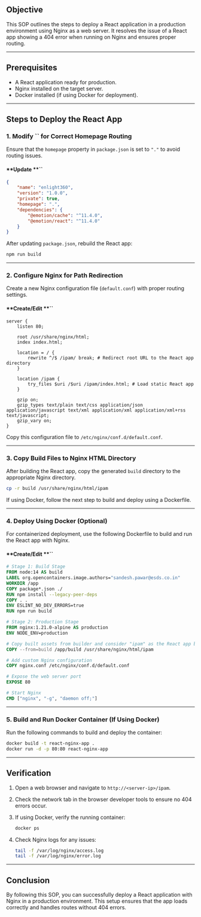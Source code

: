 

## Objective

This SOP outlines the steps to deploy a React application in a production environment using Nginx as a web server. It resolves the issue of a React app showing a 404 error when running on Nginx and ensures proper routing.

---

## **Prerequisites**

- A React application ready for production.
- Nginx installed on the target server.
- Docker installed (if using Docker for deployment).

---

## **Steps to Deploy the React App**

### **1. Modify **``** for Correct Homepage Routing**

Ensure that the `homepage` property in `package.json` is set to `"."` to avoid routing issues.

#### **Update **``

```json
{
    "name": "enlight360",
    "version": "1.0.0",
    "private": true,
    "homepage": ".",
    "dependencies": {
        "@emotion/cache": "^11.4.0",
        "@emotion/react": "^11.4.0"
    }
}
```

After updating `package.json`, rebuild the React app:

```bash
npm run build
```

---

### **2. Configure Nginx for Path Redirection**

Create a new Nginx configuration file (`default.conf`) with proper routing settings.

#### **Create/Edit **``

```nginx
server {
    listen 80;

    root /usr/share/nginx/html;
    index index.html;

    location = / {
        rewrite ^/$ /ipam/ break; # Redirect root URL to the React app directory
    }

    location /ipam {
        try_files $uri /$uri /ipam/index.html; # Load static React app
    }

    gzip on;
    gzip_types text/plain text/css application/json application/javascript text/xml application/xml application/xml+rss text/javascript;
    gzip_vary on;
}
```

Copy this configuration file to `/etc/nginx/conf.d/default.conf`.

---

### **3. Copy Build Files to Nginx HTML Directory**

After building the React app, copy the generated `build` directory to the appropriate Nginx directory.

```bash
cp -r build /usr/share/nginx/html/ipam
```

If using Docker, follow the next step to build and deploy using a Dockerfile.

---

### **4. Deploy Using Docker (Optional)**

For containerized deployment, use the following Dockerfile to build and run the React app with Nginx.

#### **Create/Edit **``

```dockerfile
# Stage 1: Build Stage
FROM node:14 AS build
LABEL org.opencontainers.image.authors="sandesh.pawar@esds.co.in"
WORKDIR /app
COPY package*.json ./
RUN npm install --legacy-peer-deps
COPY . .
ENV ESLINT_NO_DEV_ERRORS=true
RUN npm run build

# Stage 2: Production Stage
FROM nginx:1.21.0-alpine AS production
ENV NODE_ENV=production

# Copy built assets from builder and consider "ipam" as the React app build
COPY --from=build /app/build /usr/share/nginx/html/ipam

# Add custom Nginx configuration
COPY nginx.conf /etc/nginx/conf.d/default.conf

# Expose the web server port
EXPOSE 80

# Start Nginx
CMD ["nginx", "-g", "daemon off;"]
```

---

### **5. Build and Run Docker Container (If Using Docker)**

Run the following commands to build and deploy the container:

```bash
docker build -t react-nginx-app .
docker run -d -p 80:80 react-nginx-app
```

---

## **Verification**

1. Open a web browser and navigate to `http://<server-ip>/ipam`.
    
2. Check the network tab in the browser developer tools to ensure no 404 errors occur.
    
3. If using Docker, verify the running container:
    
    ```bash
    docker ps
    ```
    
4. Check Nginx logs for any issues:
    
    ```bash
    tail -f /var/log/nginx/access.log
    tail -f /var/log/nginx/error.log
    ```
    

---

## **Conclusion**

By following this SOP, you can successfully deploy a React application with Nginx in a production environment. This setup ensures that the app loads correctly and handles routes without 404 errors.


